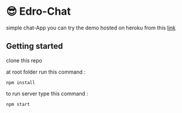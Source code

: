 # 😎 Edro-Chat

simple chat-App
you can try the demo hosted on heroku from this [link](https://edro-chat-app.herokuapp.com/)

## Getting started

clone this repo

at root folder run this command :

```
npm install
```

to run server type this command :

```
npm start
```
